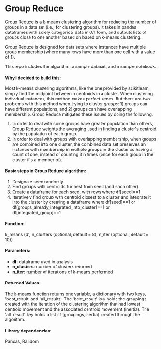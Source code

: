 <h1> Group Reduce</h1>
<p>Group Reduce is a k-means clustering algorithm for reducing the number of groups in a data set (i.e., for clustering groups). It takes in pandas dataframes with solely categorical data in 0/1 form, and outputs lists of groups close to one another based on based on k-means clustering.</p>

<p>Group Reduce is designed for data sets where instances have multiple group membership (where many rows have more than one cell with a value of 1).</p>

<p>This repo includes the algorithm, a sample dataset, and a sample notebook.</p>

<h4>Why I decided to build this:</h4>
<p>Most k-means clustering algorithms, like the one provided by scikitlearn, simply find the midpoint between n centroids in a cluster. When clustering individual instances, this method makes perfect senes. But there are two problems with this method when trying to cluster <i>groups</i>: 1) groups can have different populations, and 2) groups can have overlapping membership. Group Reduce mitigates these issues by doing the following.</p>
<ol>
<li>In order to deal with some groups have greater population than others, Group Reduce weights the averaging used in finding a cluster's centroid by the population of each group.</li>
<li>In order to deal with groups with overlapping membership, when groups are combined into one cluster, the combined data set preserves an instance with membership in multiple groups in the cluster as having a count of one, instead of counting it n times (once for each group in the cluster it's a member of).</li>
</ol>

<h4>Basic steps in Group Reduce algorithm:</h4>
<ol>
<li>Designate seed randomly</li>
<li>Find groups with centroids furthest from seed (and each other)</li>
<li>Create a dataframe for each seed, with rows where df[seed]==1</li>
<li>Iteratively find group with centroid closest to a cluster and integrate it into the cluster by creating a dataframe where df[seed]==1 or df[groups_already_integrated_into_cluster]==1 or df[integrated_group]==1</li>
</ol>

<h4>Function:</h4>
<p>k_means (df, n_clusters (optional, default = 8), n_iter (optional, default = 10))</p>

<h4>Parameters:</h4>
<ul>
<li><strong>df</strong>: dataframe used in analysis</li>
<li><strong>n_clusters</strong>: number of clusters returned</li>
<li><strong>n_iter</strong>: number of iterations of k-means performed</li>
</ul>

<h4>Returned Values:</h4>
<p>The k-means function returns one variable, a dictionary with two keys, 'best_result' and 'all_results'. The 'best_result' key holds the groupings created with the iteration of the clustering algorithm that had lowest centroid movement and the associated centroid movement (inertia). The 'all_result' key holds a list of [groupings,inertia] created through the algorithm.</p>

<h4>Library dependencies:</h4>
<p>Pandas, Random</p>
